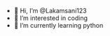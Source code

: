 - 👋 Hi, I’m @Lakamsani123
- 👀 I’m interested in coding
- 🌱 I’m currently learning python

<!---
Lakamsani123/Lakamsani123 is a ✨ special ✨ repository because its `README.md` (this file) appears on your GitHub profile.
You can click the Preview link to take a look at your changes.
--->
